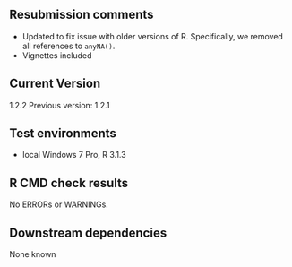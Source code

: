 ## Resubmission comments
* Updated to fix issue with older versions of R. Specifically, we removed all references to `anyNA()`. 
* Vignettes included

## Current Version
1.2.2
Previous version: 1.2.1

## Test environments
* local Windows 7 Pro, R 3.1.3

## R CMD check results
No ERRORs or WARNINGs. 

## Downstream dependencies
None known
